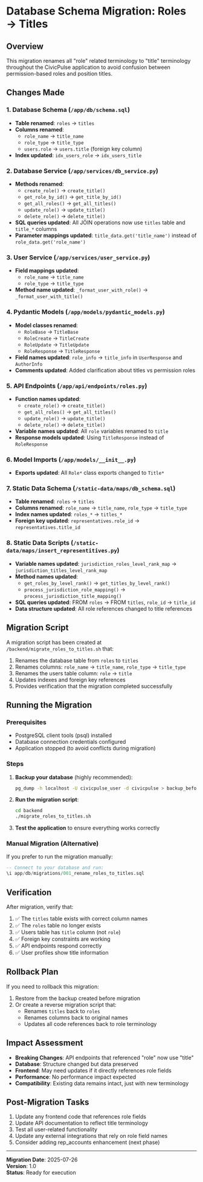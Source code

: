 # Database Schema Migration: Roles → Titles

## Overview
This migration renames all "role" related terminology to "title" terminology throughout the CivicPulse application to avoid confusion between permission-based roles and position titles.

## Changes Made

### 1. Database Schema (`/app/db/schema.sql`)
- **Table renamed**: `roles` → `titles`
- **Columns renamed**: 
  - `role_name` → `title_name`
  - `role_type` → `title_type`
  - `users.role` → `users.title` (foreign key column)
- **Index updated**: `idx_users_role` → `idx_users_title`

### 2. Database Service (`/app/services/db_service.py`)
- **Methods renamed**:
  - `create_role()` → `create_title()`
  - `get_role_by_id()` → `get_title_by_id()`
  - `get_all_roles()` → `get_all_titles()`
  - `update_role()` → `update_title()`
  - `delete_role()` → `delete_title()`
- **SQL queries updated**: All JOIN operations now use `titles` table and `title_*` columns
- **Parameter mappings updated**: `title_data.get('title_name')` instead of `role_data.get('role_name')`

### 3. User Service (`/app/services/user_service.py`)
- **Field mappings updated**: 
  - `role_name` → `title_name`
  - `role_type` → `title_type`
- **Method name updated**: `_format_user_with_role()` → `_format_user_with_title()`

### 4. Pydantic Models (`/app/models/pydantic_models.py`)
- **Model classes renamed**:
  - `RoleBase` → `TitleBase`
  - `RoleCreate` → `TitleCreate`
  - `RoleUpdate` → `TitleUpdate`
  - `RoleResponse` → `TitleResponse`
- **Field names updated**: `role_info` → `title_info` in `UserResponse` and `AuthorInfo`
- **Comments updated**: Added clarification about titles vs permission roles

### 5. API Endpoints (`/app/api/endpoints/roles.py`)
- **Function names updated**:
  - `create_role()` → `create_title()`
  - `get_all_roles()` → `get_all_titles()`
  - `update_role()` → `update_title()`
  - `delete_role()` → `delete_title()`
- **Variable names updated**: All `role` variables renamed to `title`
- **Response models updated**: Using `TitleResponse` instead of `RoleResponse`

### 6. Model Imports (`/app/models/__init__.py`)
- **Exports updated**: All `Role*` class exports changed to `Title*`

### 7. Static Data Schema (`/static-data/maps/db_schema.sql`)
- **Table renamed**: `roles` → `titles`
- **Columns renamed**: `role_name` → `title_name`, `role_type` → `title_type`
- **Index names updated**: `roles_*` → `titles_*`
- **Foreign key updated**: `representatives.role_id` → `representatives.title_id`

### 8. Static Data Scripts (`/static-data/maps/insert_representitives.py`)
- **Variable names updated**: `jurisdiction_roles_level_rank_map` → `jurisdiction_titles_level_rank_map`
- **Method names updated**: 
  - `get_roles_by_level_rank()` → `get_titles_by_level_rank()`
  - `process_jurisdiction_role_mapping()` → `process_jurisdiction_title_mapping()`
- **SQL queries updated**: FROM `roles` → FROM `titles`, `role_id` → `title_id`
- **Data structure updated**: All role references changed to title references

## Migration Script
A migration script has been created at `/backend/migrate_roles_to_titles.sh` that:
1. Renames the database table from `roles` to `titles`
2. Renames columns: `role_name` → `title_name`, `role_type` → `title_type`
3. Renames the users table column: `role` → `title`
4. Updates indexes and foreign key references
5. Provides verification that the migration completed successfully

## Running the Migration

### Prerequisites
- PostgreSQL client tools (psql) installed
- Database connection credentials configured
- Application stopped (to avoid conflicts during migration)

### Steps
1. **Backup your database** (highly recommended):
   ```bash
   pg_dump -h localhost -U civicpulse_user -d civicpulse > backup_before_migration.sql
   ```

2. **Run the migration script**:
   ```bash
   cd backend
   ./migrate_roles_to_titles.sh
   ```

3. **Test the application** to ensure everything works correctly

### Manual Migration (Alternative)
If you prefer to run the migration manually:
```sql
-- Connect to your database and run:
\i app/db/migrations/001_rename_roles_to_titles.sql
```

## Verification
After migration, verify that:
1. ✅ The `titles` table exists with correct column names
2. ✅ The `roles` table no longer exists
3. ✅ Users table has `title` column (not `role`)
4. ✅ Foreign key constraints are working
5. ✅ API endpoints respond correctly
6. ✅ User profiles show title information

## Rollback Plan
If you need to rollback this migration:
1. Restore from the backup created before migration
2. Or create a reverse migration script that:
   - Renames `titles` back to `roles`
   - Renames columns back to original names
   - Updates all code references back to role terminology

## Impact Assessment
- **Breaking Changes**: API endpoints that referenced "role" now use "title"
- **Database**: Structure changed but data preserved
- **Frontend**: May need updates if it directly references role fields
- **Performance**: No performance impact expected
- **Compatibility**: Existing data remains intact, just with new terminology

## Post-Migration Tasks
1. Update any frontend code that references role fields
2. Update API documentation to reflect title terminology
3. Test all user-related functionality
4. Update any external integrations that rely on role field names
5. Consider adding rep_accounts enhancement (next phase)

---
**Migration Date**: 2025-07-26  
**Version**: 1.0  
**Status**: Ready for execution
